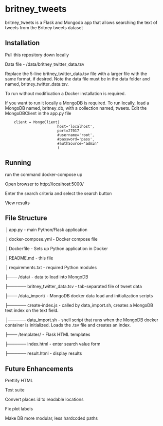 # britney_tweets
britney_tweets is a Flask and Mongodb app that allows searching the text of tweets from the Britney tweets dataset

## Installation

Pull this repository down locally

Data file - /data/britney_twitter_data.tsv

Replace the 5-line britney_twitter_data.tsv file with a larger file with the same format, if desired. Note the data file must be in the data folder and named, britney_twitter_data.tsv.

To run without modification a Docker installation is required. 

If you want to run it locally a MongoDB is required. To run locally, load a MongoDB named, britney_db, with a collection named, tweets.
Edit the MongoDBClient in the app.py file

```
    client = MongoClient(
                        host='localhost',
                        port=27017
                        #username='root',
                        #password='pass',
                        #authSource="admin"
                        )

```


## Running

run the command  docker-compose up

Open browser to http://localhost:5000/

Enter the search criteria and select the search button

View results

## File Structure

│   app.py - main Python/Flask application

│   docker-compose.yml - Docker compose file

│   Dockerfile - Sets up Python application in Docker

│   README.md - this file

│   requirements.txt - required Python modules 


├─── /data/ - data to load into MongoDB

├────── britney_twitter_data.tsv  - tab-separated file of tweet data

├─── /data_import/ - MongoDB docker data load and initialization scripts

├────── create-index.js - called by data_import.sh, creates a MongoDB test index on the text field.

│────── data_import.sh - shell script that runs when the MongoDB docker container is initialized. Loads the .tsv file and creates an index.


├─── /templates/ - Flask HTML templates

├────── index.html - enter search value form

├────── result.html - display results



## Future Enhancements

Prettify HTML

Test suite

Convert places id to readable locations

Fix plot labels

Make DB more modular, less hardcoded paths
